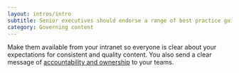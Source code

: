 ```yaml
---
layout: intros/intro
subtitle: Senior executives should endorse a range of best practice guides and standards for producing government content.
category: Governing content
---
```

Make them available from your intranet so everyone is clear about your expectations for consistent and quality content. You also send a clear message of [accountability and ownership](/governing-content/accountability-ownership/) to your teams.
